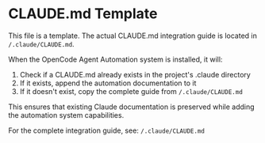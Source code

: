 # CLAUDE.md Template

This file is a template. The actual CLAUDE.md integration guide is located in `/.claude/CLAUDE.md`.

When the OpenCode Agent Automation system is installed, it will:

1. Check if a CLAUDE.md already exists in the project's .claude directory
2. If it exists, append the automation documentation to it
3. If it doesn't exist, copy the complete guide from `/.claude/CLAUDE.md`

This ensures that existing Claude documentation is preserved while adding the automation system capabilities.

For the complete integration guide, see: `/.claude/CLAUDE.md`